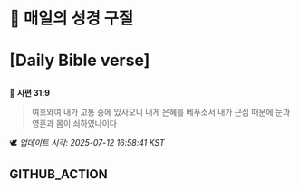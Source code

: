 # 🙏 매일의 성경 구절
# [Daily Bible verse]
##
<!-- START_BIBLE_VERSE -->
📖 **시편 31:9**
> 여호와여 내가 고통 중에 있사오니 내게 은혜를 베푸소서 내가 근심 때문에 눈과 영혼과 몸이 쇠하였나이다

🕊️ _업데이트 시각: 2025-07-12 16:58:41 KST_
  <!-- END_BIBLE_VERSE -->
## GITHUB_ACTION
